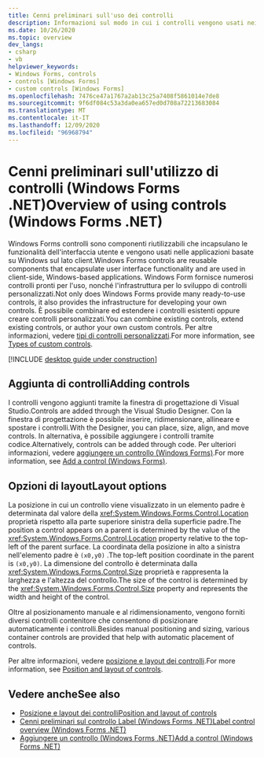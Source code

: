 ```yaml
---
title: Cenni preliminari sull'uso dei controlli
description: Informazioni sul modo in cui i controlli vengono usati nei Windows Forms per .NET. I controlli sono componenti riutilizzabili che forniscono funzionalità all'utente. Sono disponibili molti controlli pronti per l'uso. È anche possibile creare nuovi controlli.
ms.date: 10/26/2020
ms.topic: overview
dev_langs:
- csharp
- vb
helpviewer_keywords:
- Windows Forms, controls
- controls [Windows Forms]
- custom controls [Windows Forms]
ms.openlocfilehash: 7476ce47a1767a2ab13c25a7408f5861014e7de8
ms.sourcegitcommit: 9f6df084c53a3da0ea657ed0d708a72213683084
ms.translationtype: MT
ms.contentlocale: it-IT
ms.lasthandoff: 12/09/2020
ms.locfileid: "96968794"
---
```

# <a name="overview-of-using-controls-windows-forms-net"></a><span data-ttu-id="8de64-106">Cenni preliminari sull'utilizzo di controlli (Windows Forms .NET)</span><span class="sxs-lookup"><span data-stu-id="8de64-106">Overview of using controls (Windows Forms .NET)</span></span>

<span data-ttu-id="8de64-107">Windows Forms controlli sono componenti riutilizzabili che incapsulano le funzionalità dell'interfaccia utente e vengono usati nelle applicazioni basate su Windows sul lato client.</span><span class="sxs-lookup"><span data-stu-id="8de64-107">Windows Forms controls are reusable components that encapsulate user interface functionality and are used in client-side, Windows-based applications.</span></span> <span data-ttu-id="8de64-108">Windows Form fornisce numerosi controlli pronti per l'uso, nonché l'infrastruttura per lo sviluppo di controlli personalizzati.</span><span class="sxs-lookup"><span data-stu-id="8de64-108">Not only does Windows Forms provide many ready-to-use controls, it also provides the infrastructure for developing your own controls.</span></span> <span data-ttu-id="8de64-109">È possibile combinare ed estendere i controlli esistenti oppure creare controlli personalizzati.</span><span class="sxs-lookup"><span data-stu-id="8de64-109">You can combine existing controls, extend existing controls, or author your own custom controls.</span></span> <span data-ttu-id="8de64-110">Per altre informazioni, vedere [tipi di controlli personalizzati](custom.md).</span><span class="sxs-lookup"><span data-stu-id="8de64-110">For more information, see [Types of custom controls](custom.md).</span></span>

[!INCLUDE [desktop guide under construction](../../includes/desktop-guide-preview-note.md)]

## <a name="adding-controls"></a><span data-ttu-id="8de64-111">Aggiunta di controlli</span><span class="sxs-lookup"><span data-stu-id="8de64-111">Adding controls</span></span>

<span data-ttu-id="8de64-112">I controlli vengono aggiunti tramite la finestra di progettazione di Visual Studio.</span><span class="sxs-lookup"><span data-stu-id="8de64-112">Controls are added through the Visual Studio Designer.</span></span> <span data-ttu-id="8de64-113">Con la finestra di progettazione è possibile inserire, ridimensionare, allineare e spostare i controlli.</span><span class="sxs-lookup"><span data-stu-id="8de64-113">With the Designer, you can place, size, align, and move controls.</span></span> <span data-ttu-id="8de64-114">In alternativa, è possibile aggiungere i controlli tramite codice.</span><span class="sxs-lookup"><span data-stu-id="8de64-114">Alternatively, controls can be added through code.</span></span> <span data-ttu-id="8de64-115">Per ulteriori informazioni, vedere [aggiungere un controllo (Windows Forms)](how-to-add-to-a-form.md).</span><span class="sxs-lookup"><span data-stu-id="8de64-115">For more information, see [Add a control (Windows Forms)](how-to-add-to-a-form.md).</span></span>

## <a name="layout-options"></a><span data-ttu-id="8de64-116">Opzioni di layout</span><span class="sxs-lookup"><span data-stu-id="8de64-116">Layout options</span></span>

<span data-ttu-id="8de64-117">La posizione in cui un controllo viene visualizzato in un elemento padre è determinata dal valore della <xref:System.Windows.Forms.Control.Location> proprietà rispetto alla parte superiore sinistra della superficie padre.</span><span class="sxs-lookup"><span data-stu-id="8de64-117">The position a control appears on a parent is determined by the value of the <xref:System.Windows.Forms.Control.Location> property relative to the top-left of the parent surface.</span></span> <span data-ttu-id="8de64-118">La coordinata della posizione in alto a sinistra nell'elemento padre è `(x0,y0)` .</span><span class="sxs-lookup"><span data-stu-id="8de64-118">The top-left position coordinate in the parent is `(x0,y0)`.</span></span> <span data-ttu-id="8de64-119">La dimensione del controllo è determinata dalla <xref:System.Windows.Forms.Control.Size> proprietà e rappresenta la larghezza e l'altezza del controllo.</span><span class="sxs-lookup"><span data-stu-id="8de64-119">The size of the control is determined by the <xref:System.Windows.Forms.Control.Size> property and represents the width and height of the control.</span></span>

<span data-ttu-id="8de64-120">Oltre al posizionamento manuale e al ridimensionamento, vengono forniti diversi controlli contenitore che consentono di posizionare automaticamente i controlli.</span><span class="sxs-lookup"><span data-stu-id="8de64-120">Besides manual positioning and sizing, various container controls are provided that help with automatic placement of controls.</span></span>

<span data-ttu-id="8de64-121">Per altre informazioni, vedere [posizione e layout dei controlli](layout.md).</span><span class="sxs-lookup"><span data-stu-id="8de64-121">For more information, see [Position and layout of controls](layout.md).</span></span>
<!-- TODO

## Control events

-->

## <a name="see-also"></a><span data-ttu-id="8de64-122">Vedere anche</span><span class="sxs-lookup"><span data-stu-id="8de64-122">See also</span></span>

- [<span data-ttu-id="8de64-123">Posizione e layout dei controlli</span><span class="sxs-lookup"><span data-stu-id="8de64-123">Position and layout of controls</span></span>](layout.md)
- [<span data-ttu-id="8de64-124">Cenni preliminari sul controllo Label (Windows Forms .NET)</span><span class="sxs-lookup"><span data-stu-id="8de64-124">Label control overview (Windows Forms .NET)</span></span>](labels.md)
- [<span data-ttu-id="8de64-125">Aggiungere un controllo (Windows Forms .NET)</span><span class="sxs-lookup"><span data-stu-id="8de64-125">Add a control (Windows Forms .NET)</span></span>](how-to-add-to-a-form.md)

